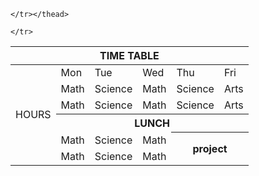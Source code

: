 <!DOCTYPE html>
<html lang="en">
<head>
    <meta charset="UTF-8">
    <meta name="viewport" content="width=device-width, initial-scale=1.0">
    <title>table</title>
</head>
<body>
 
<table>
<thead><tr>
    <th colspan="6">TIME TABLE</th>
    
    </tr></thead>

<tbody>    
    <tr>
<td rowspan="6">HOURS</td>
 <td>Mon</td>
<td>Tue</td>
<td>Wed</td>
<td>Thu</td>
<td>Fri</td>


    </tr>
<tr hover="">
<td>Math</td>
<td>Science</td>
<td>Math</td>
<td>Science</td>
<td>Arts</td>

</tr>

<tr>
<td>Math</td>
<td>Science</td>
<td>Math</td>
<td>Science</td>
<td>Arts</td>
</tr>
<tr>
<th colspan="5">LUNCH</th>
</tr>
<tr>
<td>Math</td>
<td>Science</td>
<td>Math</td>
<th colspan="2" rowspan="2">project</th>
</tr>
<tr>
<td>Math</td>
<td>Science</td>
<td>Math</td>
</tr>
</tbody>
</table>
</body>
</html>

